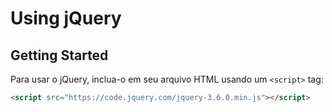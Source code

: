 # Using jQuery

## Getting Started

Para usar o jQuery, inclua-o em seu arquivo HTML usando um `<script>` tag:

``` html
<script src="https://code.jquery.com/jquery-3.6.0.min.js"></script>
```